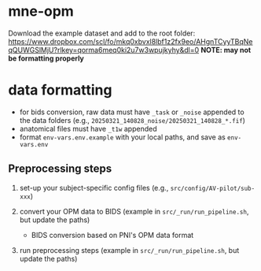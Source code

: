# mne-opm

Download the example dataset and add to the root folder: https://www.dropbox.com/scl/fo/mkq0xbvxl8lbf1z2fx9eo/AHgnTCyyTBqNeqQUWGSlMjU?rlkey=qorma6meq0ki2u7w3wpujkyhy&dl=0 **NOTE: may not be formatting properly**


# data formatting
- for bids conversion, raw data must have `_task` or `_noise` appended to the data folders (e.g., `20250321_140828_noise/20250321_140828_*.fif`)
- anatomical files must have `_t1w` appended
- format `env-vars.env.example` with your local paths, and save as `env-vars.env`


## Preprocessing steps

1. set-up your subject-specific config files  (e.g., `src/config/AV-pilot/sub-xxx`)

2. convert your OPM data to BIDS (example in `src/_run/run_pipeline.sh`, but update the paths)
	- BIDS conversion based on PNI's OPM data format
	
3. run preprocessing steps (example in `src/_run/run_pipeline.sh`, but update the paths)
